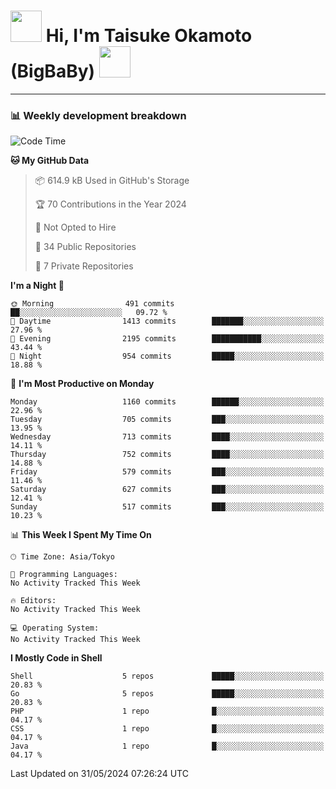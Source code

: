 <!-- Title -->
<h1>
    <img src="https://media.tenor.com/TlyRveJkgo4AAAAi/cloud-cloud-strife.gif" width="50"/> 
    Hi, I'm Taisuke Okamoto (BigBaBy) 
    <img src="https://media.tenor.com/TlyRveJkgo4AAAAi/cloud-cloud-strife.gif" width="50"/>
</h1>

---

<h3> 📊 Weekly development breakdown </h3>
<!-- waka-readme-stats -->

<!--START_SECTION:waka-->
![Code Time](http://img.shields.io/badge/Code%20Time-1%2C754%20hrs%2056%20mins-blue)

**🐱 My GitHub Data** 

> 📦 614.9 kB Used in GitHub's Storage 
 > 
> 🏆 70 Contributions in the Year 2024
 > 
> 🚫 Not Opted to Hire
 > 
> 📜 34 Public Repositories 
 > 
> 🔑 7 Private Repositories 
 > 
**I'm a Night 🦉** 

```text
🌞 Morning                491 commits         ██░░░░░░░░░░░░░░░░░░░░░░░   09.72 % 
🌆 Daytime                1413 commits        ███████░░░░░░░░░░░░░░░░░░   27.96 % 
🌃 Evening                2195 commits        ███████████░░░░░░░░░░░░░░   43.44 % 
🌙 Night                  954 commits         █████░░░░░░░░░░░░░░░░░░░░   18.88 % 
```
📅 **I'm Most Productive on Monday** 

```text
Monday                   1160 commits        ██████░░░░░░░░░░░░░░░░░░░   22.96 % 
Tuesday                  705 commits         ███░░░░░░░░░░░░░░░░░░░░░░   13.95 % 
Wednesday                713 commits         ████░░░░░░░░░░░░░░░░░░░░░   14.11 % 
Thursday                 752 commits         ████░░░░░░░░░░░░░░░░░░░░░   14.88 % 
Friday                   579 commits         ███░░░░░░░░░░░░░░░░░░░░░░   11.46 % 
Saturday                 627 commits         ███░░░░░░░░░░░░░░░░░░░░░░   12.41 % 
Sunday                   517 commits         ███░░░░░░░░░░░░░░░░░░░░░░   10.23 % 
```


📊 **This Week I Spent My Time On** 

```text
🕑︎ Time Zone: Asia/Tokyo

💬 Programming Languages: 
No Activity Tracked This Week

🔥 Editors: 
No Activity Tracked This Week

💻 Operating System: 
No Activity Tracked This Week
```

**I Mostly Code in Shell** 

```text
Shell                    5 repos             █████░░░░░░░░░░░░░░░░░░░░   20.83 % 
Go                       5 repos             █████░░░░░░░░░░░░░░░░░░░░   20.83 % 
PHP                      1 repo              █░░░░░░░░░░░░░░░░░░░░░░░░   04.17 % 
CSS                      1 repo              █░░░░░░░░░░░░░░░░░░░░░░░░   04.17 % 
Java                     1 repo              █░░░░░░░░░░░░░░░░░░░░░░░░   04.17 % 
```




 Last Updated on 31/05/2024 07:26:24 UTC
<!--END_SECTION:waka-->
